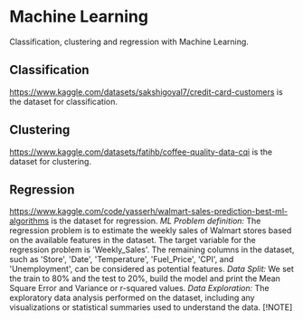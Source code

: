 # Machine Learning
Classification, clustering and regression with Machine Learning.

## Classification
https://www.kaggle.com/datasets/sakshigoyal7/credit-card-customers is the dataset for classification.

[^1]: *Data Description:* This dataset classifies people described by a set of attributes as good or bad credit risks. 
Within this file you will find the following fields:
checking_status: Status of existing checking account
duration: Duration in months
credit_history: credits taken, paid back duly, delays, critical accounts
purpose: Purpose of the credit
credit_amount: Amount of credit
savings_status: Status of savings account/bond
employment: Present employment, in number of years
installment_commitment: Installment rate in percentage of disposable income
personal_status: sex and marital data
other_parties: Other debtors / guarantors
[^2]: *ML Problem definition:* The purpose of this task is to predict whether an applicant is likely to default on their 
loan based on a number of characteristics such as credit history, savings status, employment, age, and other 
factors. 
*Data Split:* We set the train to 80% and the test to 20%, build the model and print the Mean Squared Error and 
Variance or r-squared values and calculate the classification models.

## Clustering
https://www.kaggle.com/datasets/fatihb/coffee-quality-data-cqi is the dataset for clustering.

## Regression
https://www.kaggle.com/code/yasserh/walmart-sales-prediction-best-ml-algorithms is the dataset for regression.
*ML Problem definition:* The regression problem is to estimate the weekly sales of Walmart stores based on 
the available features in the dataset. The target variable for the regression problem is 'Weekly_Sales'. The 
remaining columns in the dataset, such as 'Store', 'Date', 'Temperature', 'Fuel_Price', 'CPI', and 
'Unemployment', can be considered as potential features.
*Data Split:* We set the train to 80% and the test to 20%, build the model and print the Mean Square Error and 
Variance or r-squared values.
*Data Exploration:* The exploratory data analysis performed on the dataset, including any visualizations or 
statistical summaries used to understand the data.
[!NOTE]


 

